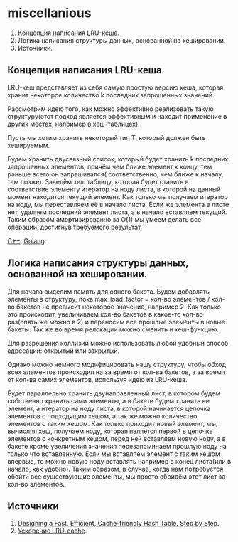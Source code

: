 # miscellanious

1. Концепция написания LRU-кеша.
2. Логика написания структуры данных, основанной на хешировании.
3. Источники.

## Концепция написания LRU-кеша

LRU-кеш представляет из себя самую простую версию кеша,
которая хранит некоторое количество k последних запрошенных
значений.

Рассмотрим идею того, как можно эффективно реализовать 
такую структуру(этот подход является эффективным и находит
применение в других местах, например в хеш-таблицах).

Пусть мы хотим хранить некоторый тип T, который
должен быть хешируемым.

Будем хранить двусвязный список, который будет хранить
k последних запрошенных элементов, причём
чем ближе элемент к концу, тем раньше всего он запрашивался(
соответственно, чем ближе к началу, тем позже).
Заведём хеш таблицу, которая будет ставить в соответствие 
элементу итератор на ноду листа, в которой на данный момент
находится текущий элемент.
Как только мы получаем итератор на ноду, мы переставляем её
в начало листа.
Если же элемента в листе нет, удаляем последний элемент листа,
а в начало вставляем текущий.
Таким образом амортизированно за O(1) мы умеем делать все операции,
достигнув требуемого результат.

[C++](https://github.com/dasfex/ProgrammingPractice/blob/master/cpp/algos/lrucache.h),
[Golang](https://github.com/dasfex/ProgrammingPractice/blob/master/golang/lrucache.go).

## Логика написания структуры данных, основанной на хешировании.

Для начала выделим память для одного бакета.
Будем добавлять элементы в структуру, пока
max_load_factor = кол-во элементов / кол-во бакетов
не превысит некоторое значение, например 2.
Как только это происходит, увеличиваем кол-во бакетов
в какое-то кол-во раз(опять же можно в 2) и переносим все прошлые
элементы в новые бакеты.
Так же во время релокации можно сменить и хеш-функцию.

Для разрешения коллизий можно использовать любой удобный способ
адресации: открытый или закрытый.

Однако можно немного модифицировать нашу структуру,
чтобы обход всех элементов происходил на за время от кол-ва бакетов,
а за время от кол-ва самих элементов, используя идею из LRU-кеша.

Будет параллельно хранить двунаправленный лист, в котором будем собственно хранить
сами элементы, а в бакете будем хранить не элемент,
а итератор на ноду листа, в которой начинается цепочка элементов с
подходящим хешом, а так же можно количество элементов с таким хешом.
Как только приходит новый элемент, мы, вычисляя хеш, получаем ноду,
которая является первой в цепочке элементов с конкретным хешом,
перед ней вставляем новую ноду, а в бакете кроме увеличения значения
перезапоминаем прошлую ноду на только что вставленную.
Если мы вставляем элемент с таким хешом впервые,
то можно новую ноду вставлять например в конец листа(или в начало, как удобно).
Таким образом, в случае, когда нам потребуется обойти все существующие
элементы, мы просто обойдём этот лист за кол-во элементов.

## Источники
1. [Designing a Fast, Efficient, Cache-friendly Hash Table, Step by Step](
https://www.youtube.com/watch?v=ncHmEUmJZf4).
2. [Ускорение LRU-cache](
https://www.youtube.com/watch?v=60XhYzkXu1M).

